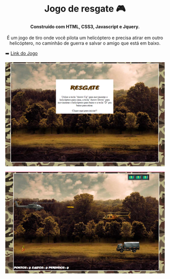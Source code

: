 

<h1 style="text-align: center;"> Jogo de resgate 🎮 </h1> 

<h4 style="text-align: center;">Construído com HTML, CSS3, Javascript e Jquery.</h4>

<p style="text-align: center">É um jogo de tiro onde você pilota um helicóptero e precisa atirar em outro helicóptero, no caminhão de guerra e salvar o amigo que está em baixo.</p>

➡️ [Link do Jogo](https://alesandraisla.github.io/jogodenaves/)

![Tela Principal do Jogo](imgs/img1.PNG)

![Tela do Jogo](imgs/img2.PNG)
